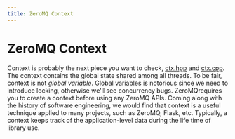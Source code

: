 ```yaml
---
title: ZeroMQ Context
---
```


# ZeroMQ Context

Context is probably the next piece you want to check, [ctx.hpp](https://github.com/zeromq/libzmq/blob/master/src/ctx.hpp) and [ctx.cpp](https://github.com/zeromq/libzmq/blob/master/src/ctx.cpp). The context contains the global state shared among all threads. To be fair, context is not *global variable*. Global variables is notorious since we need to introduce locking, otherwise we'll see concurrency bugs. ZeroMQrequires you to create a context before using any ZeroMQ APIs. Coming along with the history of software engineering, we would find that context is a useful technique applied to many projects, such as ZeroMQ, Flask, etc. Typically, a context keeps track of the application-level data during the life time of library use.

